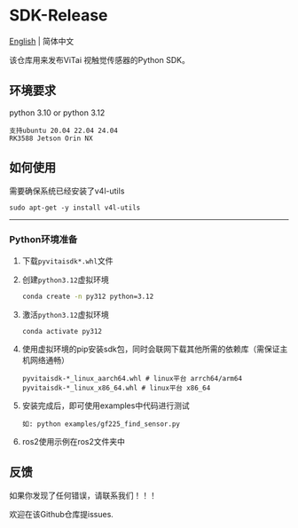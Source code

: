 # SDK-Release

[English](README_EN.md) | 简体中文

该仓库用来发布ViTai 视触觉传感器的Python SDK。

## 环境要求

python 3.10 or python 3.12

```
支持ubuntu 20.04 22.04 24.04
RK3588 Jetson Orin NX
```

## 如何使用

需要确保系统已经安装了v4l-utils
```
sudo apt-get -y install v4l-utils
```

------

### Python环境准备

1. 下载`pyvitaisdk*.whl`文件

2. 创建`python3.12`虚拟环境

   ```bash
   conda create -n py312 python=3.12
   ```

3. 激活`python3.12`虚拟环境

   ```
   conda activate py312
   ```

4. 使用虚拟环境的pip安装sdk包，同时会联网下载其他所需的依赖库（需保证主机网络通畅）

   ```
   pyvitaisdk-*_linux_aarch64.whl # linux平台 arrch64/arm64
   pyvitaisdk-*_linux_x86_64.whl # linux平台 x86_64
   ```

5. 安装完成后，即可使用examples中代码进行测试

   ```
   如: python examples/gf225_find_sensor.py
   ```

6. ros2使用示例在ros2文件夹中


## 反馈

   如果你发现了任何错误，请联系我们！！！

   欢迎在该Github仓库提issues.

